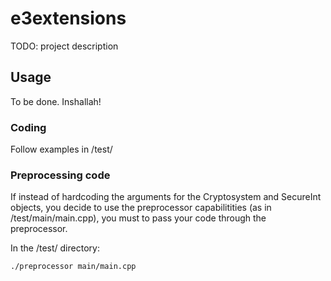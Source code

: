 # e3extensions

TODO: project description

## Usage

To be done. Inshallah!

### Coding

Follow examples in /test/

### Preprocessing code

If instead of hardcoding the arguments for the Cryptosystem and SecureInt objects, you decide to use the preprocessor capabilitities (as in /test/main/main.cpp), you must to pass your code through the preprocessor.

In the /test/ directory:

```
./preprocessor main/main.cpp

```

